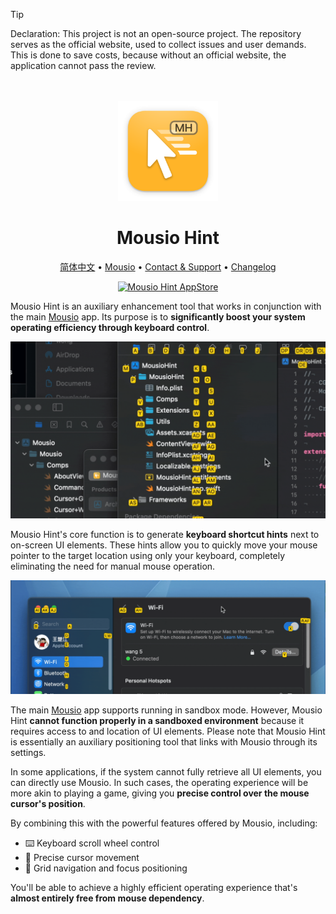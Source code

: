 <!--idoc:ignore:start-->
> [!TIP]
> Declaration: This project is not an open-source project. The repository serves as the official website, used to collect issues and user demands. This is done to save costs, because without an official website, the application cannot pass the review.
<!--idoc:ignore:end-->

<div align="center">
  <br />
  <br />
  <img src="./assets/logo.png" width="160" height="160">
  <h1>
    Mousio Hint
  </h1>
  <!--rehype:style=border: 0;-->
  <p>
    <a href="./README.zh.md">简体中文</a> • 
    <a href="https://wangchujiang.com/mousio/" target="_blank">Mousio</a> • 
    <a target="_blank" href="https://github.com/jaywcjlove/mousio/issues/new?template=bug_report.yml">Contact & Support</a> • 
    <a href="./CHANGELOG.md">Changelog</a>
  </p>
  <p>
    <a target="_blank" href="https://github.com/jaywcjlove/mousio-hint/releases/latest/" title="Mousio Hint for macOS">
      <img alt="Mousio Hint AppStore" src="https://jaywcjlove.github.io/sb/download/apple-download.svg">
    </a>
  </p>
</div>

Mousio Hint is an auxiliary enhancement tool that works in conjunction with the main [Mousio](https://apps.apple.com/app/Mousio/6746747327) app. Its purpose is to **significantly boost your system operating efficiency through keyboard control**.

![Mousio Hint](./assets/mousio-hint.gif)

Mousio Hint's core function is to generate **keyboard shortcut hints** next to on-screen UI elements. These hints allow you to quickly move your mouse pointer to the target location using only your keyboard, completely eliminating the need for manual mouse operation.

![Mousio Hint](./assets/mousio-hint2.gif)

The main [Mousio](https://apps.apple.com/app/Mousio/6746747327) app supports running in sandbox mode. However, Mousio Hint **cannot function properly in a sandboxed environment** because it requires access to and location of UI elements. Please note that Mousio Hint is essentially an auxiliary positioning tool that links with Mousio through its settings.

In some applications, if the system cannot fully retrieve all UI elements, you can directly use Mousio. In such cases, the operating experience will be more akin to playing a game, giving you **precise control over the mouse cursor's position**.

By combining this with the powerful features offered by Mousio, including:

- ⌨️ Keyboard scroll wheel control
- 🎯 Precise cursor movement
- 🧭 Grid navigation and focus positioning

You'll be able to achieve a highly efficient operating experience that's **almost entirely free from mouse dependency**.